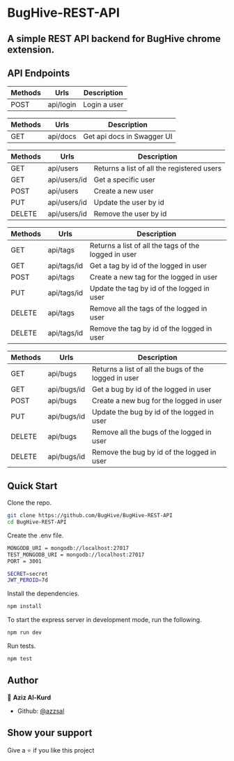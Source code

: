 # BugHive-REST-API

A simple REST API backend for BugHive chrome extension.
------------------
## API Endpoints

| Methods     | Urls             |Description            |
| ----------- | -----------      | -----------        |
| POST         | api/login    |Login a user           |

| Methods     | Urls             |Description            |
| ----------- | -----------      | -----------        |
| GET         | api/docs    |Get api docs in Swagger UI          |

| Methods     | Urls             |Description            |
| ----------- | -----------      | -----------        |
| GET         | api/users    |Returns a list of all the registered users           |
| GET         | api/users/id |Get a specific user         |
| POST        | api/users    |Create a new user         |
| PUT        | api/users/id    |Update the user by id|
| DELETE        | api/users/id    |Remove the user by id|

| Methods     | Urls             |Description            |
| ----------- | -----------      | -----------        |
| GET         | api/tags    |Returns a list of all the tags of the logged in user           |
| GET         | api/tags/id |Get a tag by id of the logged in user         |
| POST        | api/tags    |Create a new tag for the logged in user         |
| PUT        | api/tags/id    |Update the tag by id of the logged in user   |
| DELETE        | api/tags    |Remove all the tags of the logged in user   |
| DELETE        | api/tags/id    |Remove the tag by id of the logged in user|

| Methods     | Urls             |Description            |
| ----------- | -----------      | -----------        |
| GET         | api/bugs    |Returns a list of all the bugs of the logged in user           |
| GET         | api/bugs/id |Get a bug by id of the logged in user         |
| POST        | api/bugs    |Create a new bug for the logged in user         |
| PUT        | api/bugs/id    |Update the bug by id of the logged in user   |
| DELETE        | api/bugs    |Remove all the bugs of the logged in user   |
| DELETE        | api/bugs/id    |Remove the bug by id of the logged in user|




## Quick Start

Clone the repo.

```bash
git clone https://github.com/BugHive/BugHive-REST-API
cd BugHive-REST-API
```
Create the .env file.

```bash
MONGODB_URI = mongodb://localhost:27017
TEST_MONGODB_URI = mongodb://localhost:27017
PORT = 3001

SECRET=secret
JWT_PEROID=7d
```
Install the dependencies.

```bash
npm install
```
To start the express server in development mode, run the following.

```bash
npm run dev
```

Run tests.

```bash
npm test
```

## Author

👤 **Aziz Al-Kurd**

- Github: [@azzsal](https://github.com/azzsal)

## Show your support

Give a ⭐️ if you like this project
